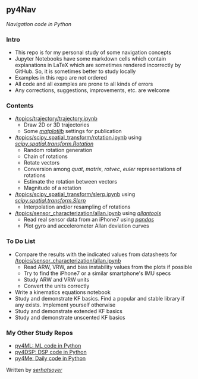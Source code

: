 ## py4Nav
*Navigation code in Python*

### Intro
- This repo is for my personal study of some navigation concepts
- Jupyter Notebooks have some markdown cells which contain explanations in LaTeX which are sometimes rendered incorrectly by GitHub. So, it is sometimes better to study locally
- Examples in this repo are not ordered
- All code and all examples are prone to all kinds of errors
- Any corrections, suggestions, improvements, etc. are welcome

### Contents
- [/topics/trajectory/trajectory.ipynb](https://github.com/serhatsoyer/py4Nav/blob/main/topics/trajectory/trajectory.ipynb)
    - Draw 2D or 3D trajectories
    - Some [*matplotlib*](https://matplotlib.org) settings for publication
- [/topics/scipy_spatial_transform/rotation.ipynb](https://github.com/serhatsoyer/py4Nav/blob/main/topics/scipy_spatial_transform/rotation.ipynb) using [*scipy.spatial.transform.Rotation*](https://docs.scipy.org/doc/scipy/reference/generated/scipy.spatial.transform.Rotation.html)
    - Random rotation generation
    - Chain of rotations
    - Rotate vectors
    - Conversion among *quat*, *matrix*, *rotvec*, *euler* representations of rotations
    - Estimate the rotation between vectors
    - Magnitude of a rotation
- [/topics/scipy_spatial_transform/slerp.ipynb](https://github.com/serhatsoyer/py4Nav/blob/main/topics/scipy_spatial_transform/slerp.ipynb) using [*scipy.spatial.transform.Slerp*](https://docs.scipy.org/doc/scipy/reference/generated/scipy.spatial.transform.Slerp.html)
    - Interpolation and/or resampling of rotations
- [/topics/sensor_characterization/allan.ipynb](https://github.com/serhatsoyer/py4Nav/blob/main/topics/sensor_characterization/allan.ipynb) using [*allantools*](https://pypi.org/project/AllanTools/)
    - Read real sensor data from an iPhone7 using [*pandas*](https://pandas.pydata.org)
    - Plot gyro and accelerometer Allan deviation curves

### To Do List
- Compare the results with the indicated values from datasheets for [/topics/sensor_characterization/allan.ipynb](https://github.com/serhatsoyer/py4Nav/blob/main/topics/sensor_characterization/allan.ipynb)
    - Read ARW, VRW, and bias instability values from the plots if possible
    - Try to find the iPhone7 or a similar smartphone's IMU specs
    - Study ARW and VRW units
    - Convert the units correctly
- Write a kinematics equations notebook
- Study and demonstrate KF basics. Find a popular and stable library if any exists. Implement yourself otherwise
- Study and demonstrate extended KF basics
- Study and demonstrate unscented KF basics

### My Other Study Repos
- [py4ML: ML code in Python](https://github.com/serhatsoyer/py4ML)
- [py4DSP: DSP code in Python](https://github.com/serhatsoyer/py4DSP)
- [py4Me: Daily code in Python](https://github.com/serhatsoyer/py4Me)

Written by [*serhatsoyer*](https://github.com/serhatsoyer)